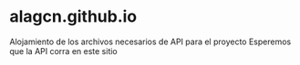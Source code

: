 # alagcn.github.io
Alojamiento de los archivos necesarios de API para el proyecto
Esperemos que la API corra en este sitio
